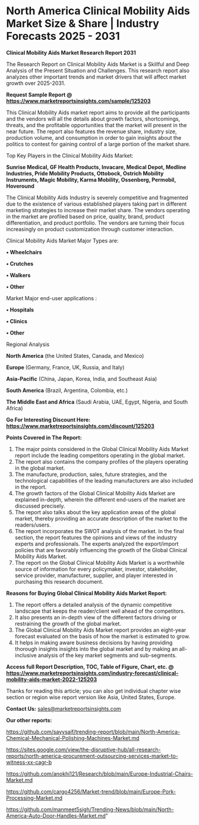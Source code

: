 # North America Clinical Mobility Aids Market Size & Share | Industry Forecasts 2025 - 2031

<strong>Clinical Mobility Aids Market Research Report 2031</strong>

The Research Report on Clinical Mobility Aids Market is a Skillful and Deep Analysis of the Present Situation and Challenges. This research report also analyzes other important trends and market drivers that will affect market growth over 2025-2031.

<strong>Request Sample Report @ <a href=https://www.marketreportsinsights.com/sample/125203>https://www.marketreportsinsights.com/sample/125203</a></strong>

This Clinical Mobility Aids market report aims to provide all the participants and the vendors will all the details about growth factors, shortcomings, threats, and the profitable opportunities that the market will present in the near future. The report also features the revenue share, industry size, production volume, and consumption in order to gain insights about the politics to contest for gaining control of a large portion of the market share.

Top Key Players in the Clinical Mobility Aids Market:

<strong>Sunrise Medical, GF Health Products, Invacare, Medical Depot, Medline Industries, Pride Mobility Products, Ottobock, Ostrich Mobility Instruments, Magic Mobility, Karma Mobility, Ossenberg, Permobil, Hoveround</strong>

The Clinical Mobility Aids Industry is severely competitive and fragmented due to the existence of various established players taking part in different marketing strategies to increase their market share. The vendors operating in the market are profiled based on price, quality, brand, product differentiation, and product portfolio. The vendors are turning their focus increasingly on product customization through customer interaction.

Clinical Mobility Aids Market Major Types are:

<strong>• Wheelchairs

• Crutches

• Walkers

• Other</strong>

Market Major end-user applications :

<strong>• Hospitals

• Clinics

• Other</strong>

Regional Analysis

</u><strong><b>North America</b></strong> (the United States, Canada, and Mexico)

<strong><b>Europe </b></strong>(Germany, France, UK, Russia, and Italy)

<strong><b>Asia-Pacific</b></strong> (China, Japan, Korea, India, and Southeast Asia)

<strong><b>South America</b></strong> (Brazil, Argentina, Colombia, etc.)

<strong><b>The Middle East and Africa</b></strong> (Saudi Arabia, UAE, Egypt, Nigeria, and South Africa)

<strong>Go For Interesting Discount Here: <a href=https://www.marketreportsinsights.com/discount/125203>https://www.marketreportsinsights.com/discount/125203</a></strong>

<strong>Points Covered in The Report:</strong>
<ol>
  <li>The major points considered in the Global Clinical Mobility Aids Market report include the leading competitors operating in the global market.</li>
  <li>The report also contains the company profiles of the players operating in the global market.</li>
  <li>The manufacture, production, sales, future strategies, and the technological capabilities of the leading manufacturers are also included in the report.</li>
  <li>The growth factors of the Global Clinical Mobility Aids Market are explained in-depth, wherein the different end-users of the market are discussed precisely.</li>
  <li>The report also talks about the key application areas of the global market, thereby providing an accurate description of the market to the readers/users.</li>
  <li>The report incorporates the SWOT analysis of the market. In the final section, the report features the opinions and views of the industry experts and professionals. The experts analyzed the export/import policies that are favorably influencing the growth of the Global Clinical Mobility Aids Market.</li>
  <li>The report on the Global Clinical Mobility Aids Market is a worthwhile source of information for every policymaker, investor, stakeholder, service provider, manufacturer, supplier, and player interested in purchasing this research document.</li>
</ol>
<strong>Reasons for Buying Global Clinical Mobility Aids Market Report:</strong>

<ol>
  <li>The report offers a detailed analysis of the dynamic competitive landscape that keeps the reader/client well ahead of the competitors.</li>
  <li>It also presents an in-depth view of the different factors driving or restraining the growth of the global market.</li>
  <li>The Global Clinical Mobility Aids Market report provides an eight-year forecast evaluated on the basis of how the market is estimated to grow.</li>
  <li>It helps in making aware business decisions by having providing thorough insights insights into the global market and by making an all-inclusive analysis of the key market segments and sub-segments.</li>
</ol>
<strong>Access full Report Description, TOC, Table of Figure, Chart, etc. @ <a href=https://www.marketreportsinsights.com/industry-forecast/clinical-mobility-aids-market-2022-125203>https://www.marketreportsinsights.com/industry-forecast/clinical-mobility-aids-market-2022-125203</a></strong>


Thanks for reading this article; you can also get individual chapter wise section or region wise report version like Asia, United States, Europe.

<strong>Contact Us:</strong>
sales@marketreportsinsights.com

<strong>Our other reports:</strong>

<a href=https://github.com/sayysaif/trending-report/blob/main/North-America-Chemical-Mechanical-Polishing-Machines-Market.md>https://github.com/sayysaif/trending-report/blob/main/North-America-Chemical-Mechanical-Polishing-Machines-Market.md</a>

<a href=https://sites.google.com/view/the-disruptive-hub/all-research-reports/north-america-procurement-outsourcing-services-market-to-witness-xx-cagr-b>https://sites.google.com/view/the-disruptive-hub/all-research-reports/north-america-procurement-outsourcing-services-market-to-witness-xx-cagr-b</a>

<a href=https://github.com/anokhi121/Research/blob/main/Europe-Industrial-Chairs-Market.md>https://github.com/anokhi121/Research/blob/main/Europe-Industrial-Chairs-Market.md</a>

<a href=https://github.com/cargo4256/Market-trend/blob/main/Europe-Pork-Processing-Market.md>https://github.com/cargo4256/Market-trend/blob/main/Europe-Pork-Processing-Market.md</a>

<a href=https://github.com/manmeet5sigh/Trending-News/blob/main/North-America-Auto-Door-Handles-Market.md>https://github.com/manmeet5sigh/Trending-News/blob/main/North-America-Auto-Door-Handles-Market.md</a>"
